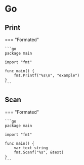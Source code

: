 # Go

## Print

=== "Formated"

    ```go
    package main

    import "fmt"

    func main() {
        fmt.Printf("%s\n", "example")
    }
    ```

## Scan

=== "Formated"

    ```go
    package main

    import "fmt"

    func main() {
        var text string
        fmt.Scanf("%s", &text)
    }
    ```